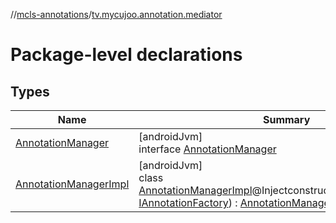 //[mcls-annotations](../../index.md)/[tv.mycujoo.annotation.mediator](index.md)

# Package-level declarations

## Types

| Name | Summary |
|---|---|
| [AnnotationManager](-annotation-manager/index.md) | [androidJvm]<br>interface [AnnotationManager](-annotation-manager/index.md) |
| [AnnotationManagerImpl](-annotation-manager-impl/index.md) | [androidJvm]<br>class [AnnotationManagerImpl](-annotation-manager-impl/index.md)@Injectconstructor(annotationFactory: [IAnnotationFactory](../tv.mycujoo.annotation.core/-i-annotation-factory/index.md)) : [AnnotationManager](-annotation-manager/index.md) |
